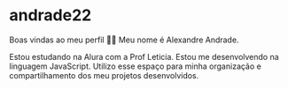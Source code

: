 # andrade22
Boas vindas ao meu perfil 💙💙
Meu nome é Alexandre Andrade.

Estou estudando na Alura com a Prof Leticia.
Estou me desenvolvendo na linguagem JavaScript.
Utilizo esse espaço para minha organização e compartilhamento dos meu projetos desenvolvidos.
